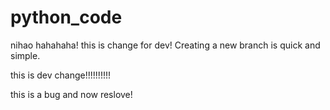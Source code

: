 # python_code
nihao  hahahaha!
this is change for dev!
Creating a new branch is quick and simple.

this is dev change!!!!!!!!!!

this is a bug  and  now reslove!